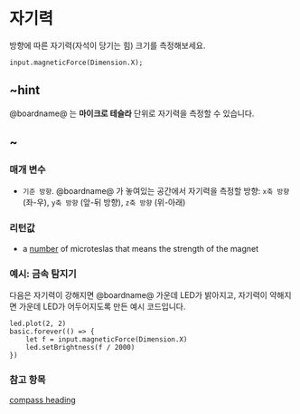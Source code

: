 # 자기력

방향에 따른 자기력(자석이 당기는 힘) 크기를 측정해보세요.

```sig
input.magneticForce(Dimension.X);
```

## ~hint

@boardname@ 는 **마이크로 테슬라** 단위로 자기력을 측정할 수 있습니다.

## ~

### 매개 변수

* `기준 방향`. @boardname@ 가 놓여있는 공간에서 자기력을 측정할 방향: `x축 방향` (좌-우), `y축 방향` (앞-뒤 방향), `z축 방향` (위-아래)

### 리턴값

* a [number](/reference/types/number) of microteslas that means the strength of the magnet

### 예시: 금속 탐지기

다음은 자기력이 강해지면 @boardname@ 가운데 LED가 밝아지고, 자기력이 약해지면 가운데 LED가 어두어지도록 만든 예시 코드입니다.

```blocks
led.plot(2, 2)
basic.forever(() => {
    let f = input.magneticForce(Dimension.X)
    led.setBrightness(f / 2000)
})
```

### 참고 항목

[compass heading](/reference/input/compass-heading)